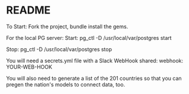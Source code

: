 # README

To Start:
Fork the project, bundle install the gems.

For the local PG server:
Start:
pg_ctl -D /usr/local/var/postgres start

Stop:
pg_ctl -D /usr/local/var/postgres stop


You will need a secrets.yml file with a Slack WebHook
shared:
  webhook: YOUR-WEB-HOOK

You will also need to generate a list of the 201 countries so that you can pregen the nation's models to connect data, too.
